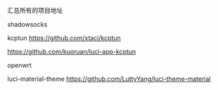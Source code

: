 汇总所有的项目地址

shadowsocks



kcptun
https://github.com/xtaci/kcptun

https://github.com/kuoruan/luci-app-kcptun


openwrt

luci-material-theme
https://github.com/LuttyYang/luci-theme-material
